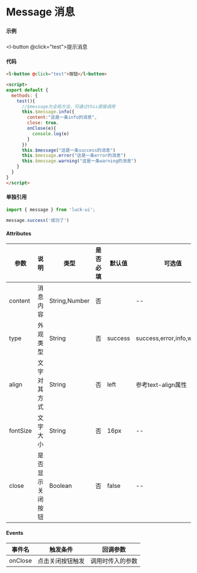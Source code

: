 # Message 消息

### 

#### 示例
###
<l-button @click="test">提示消息</l-button>

<script>
import message from '../.vuepress/components/message/index.js'
export default {
  methods: {
    test(){
      message.info({
        content:"这是一条info的消息",
        close: true,
        onClose(e){
          console.log(e)
        }
      })
      message("这是一条success的消息")
      message.error("这是一条error的消息")
      message.warning("这是一条warning的消息")
    }
  }
}
</script>

#### 代码
```html
<l-button @click="test">按钮</l-button>

<script>
export default {
  methods: {
    test(){
      //$message为全局方法，可通过this直接调用
      this.$message.info({
        content:"这是一条info的消息",
        close: true,
        onClose(e){
          console.log(e)
        }
      })
      this.$message("这是一条success的消息")
      this.$message.error("这是一条error的消息")
      this.$message.warning("这是一条warning的消息")
    }
  }
}
</script>
```

#### 单独引用
```js
import { message } from 'luck-ui';

message.success('成功了')
```

#### Attributes
| 参数 | 说明 | 类型 | 是否必填 | 默认值 | 可选值 |
| ---  | --- | ---  | ---      | ---   | ---   |
| content | 消息内容 | String,Number | 否 |  | -- |
| type | 外观类型 | String | 否 | success | success,error,info,warning |
| align | 文字对其方式 | String | 否 | left | 参考text-align属性 |
| fontSize | 文字大小 | String | 否 | 16px | -- |
| close | 是否显示关闭按钮 | Boolean | 否 | false | -- |


#### Events
| 事件名 | 触发条件 | 回调参数 |
|  ---  | ---  | ---  | 
| onClose | 点击关闭按钮触发 | 调用时传入的参数 |
